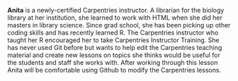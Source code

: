 
**Anita** is a newly-certified Carpentries instructor.  A librarian for the
biology library at her institution, she learned to work with HTML when she did
her masters in library science.  Since grad school, she has been picking up
other coding skills and has recently learned R.  The Carpentries instructor who
taught her R encouraged her to take Carpentries Instructor Training.  She has
never used Git before but wants to help edit the Carpentries teaching material
and create new lessons on topics she thinks would be useful for the students
and staff she works with.  After working through this lesson Anita will be
comfortable using Github to modify the Carpentries lessons.
